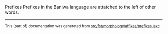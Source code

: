 Prefixes
Prefixes in the Baniwa language are attatched to the left of other words.

* * *

<small>This (part of) documentation was generated from [src/fst/morphology/affixes/prefixes.lexc](https://github.com/giellalt/lang-bwi/blob/main/src/fst/morphology/affixes/prefixes.lexc)</small>
